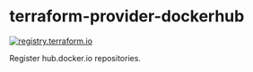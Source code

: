# terraform-provider-dockerhub

[![registry.terraform.io](https://img.shields.io/badge/terraform-docs-success)](https://registry.terraform.io/providers/BarnabyShearer/dockerhub/latest/docs)

Register hub.docker.io repositories.

